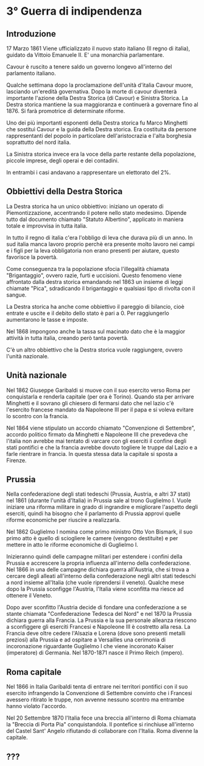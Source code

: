 # 3° Guerra di indipendenza
## Introduzione
17 Marzo 1861 Viene ufficializzato il nuovo stato italiano (Il regno di italia), guidato da Vittoio Emanuele II.
E' una monarchia parlamentare.

Cavour è ruscito a tenere saldo un governo longevo all'interno del parlamento italiano.

Qualche settimana dopo la proclamazione dell'unità d'italia Cavour muore, lasciando un'eredità governativa.
Dopo la morte di cavour diventerà importante l'azione della Destra Storica (di Cavour) e Sinistra Storica.
La Destra storica mantiene la sua maggioranza e continuerà a governare fino al 1876. Si farà promotrice di determinate riforme.

Uno dei più importanti esponenti della Destra storica fu Marco Minghetti che sostituì Cavour e la guida della Destra storica.
Era costituita da persone rappresentanti del popolo in particolare dell'aristocrazia e l'alta borghesia soprattutto del nord italia.

La Sinistra storica invece era la voce della parte restante della popolazione, piccole imprese, degli operai e dei contadini.

In entrambi i casi andavano a rappresentare un elettorato del 2%.
## Obbiettivi della Destra Storica
La Destra storica ha un unico obbiettivo: iniziano un operato di Piemontizzazione, accentrando il potere nello stato medesimo.
Dipende tutto dal documento chiamato "Statuto Albertino", applicato in maniera totale e improvvisa in tutta italia.

In tutto il regno di italia c'era l'obbligo di leva che durava più di un anno.
In sud italia manca lavoro proprio perchè era presente molto lavoro nei campi e i figli per la leva obbligatoria non erano presenti per aiutare, questo favorisce la povertà.

Come conseguenza tra la popolazione sfocia l'illegalità chiamata "Brigantaggio", ovvero razie, furti e uccisioni.
Questo fenomeno viene affrontato dalla destra storica emandando nel 1863 un insieme di leggi chiamate "Pica", sdradicando il brigantaggio e qualsiasi tipo di rivolta con il sangue.

La Destra storica ha anche come obbiettivo il pareggio di bilancio, cioè entrate e uscite e il debito dello stato è pari a 0.
Per raggiungerlo aumentarono le tasse e imposte.

Nel 1868 impongono anche la tassa sul macinato dato che è la maggior attività in tutta italia, creando però tanta povertà.

C'è un altro obbiettivo che la Destra storica vuole raggiungere, ovvero l'unità nazionale.
## Unità nazionale
Nel 1862 Giuseppe Garibaldi si muove con il suo esercito verso Roma per conquistarla e renderla capitale (per ora è Torino).
Quando sta per arrivare Minghetti e il sovrano gli chiesero di fermarsi dato che nel lazio c'è l'esercito francese mandato da Napoleone III per il papa e si voleva evitare lo scontro con la francia.

Nel 1864 viene stipulato un accordo chiamato "Convenzione di Settembre", accordo politico firmato da Minghetti e Napoleone III che prevedeva che l'italia non avrebbe mai tentato di varcare con gli eserciti il confine degli stati pontifici e che la francia avrebbe dovuto togliere le truppe dal Lazio e a farle rientrare in francia.
In questa stessa data la capitale si sposta a Firenze.
## Prussia
Nella confederazione degli stati tedeschi (Prussia, Austria, e altri 37 stati) nel 1861 (durante l'unità d'Italia) in Prussia sale al trono Guglielmo I.
Vuole iniziare una riforma militare in grado di ingrandire e migliorare l'aspetto degli eserciti, quindi ha bisogno che il parlamento di Prussia approvi quelle riforme economiche per riuscire a realizzarla.

Nel 1862 Guglielmo I nomina come primo ministro Otto Von Bismark, il suo primo atto è quello di sciogliere le camere (vengono destituite) e per mettere in atto le riforme economiche di Guglielmo I.

Inizieranno quindi delle campagne militari per estendere i confini della Prussia e accrescere la propria influenza all'interno della confederazione.
Nel 1866 in una delle campagne dichiara guerra all'Austria, che si trova a cercare degli alleati all'interno della confederazione negli altri stati tedeschi a nord insieme all'Italia (che vuole riprendersi il veneto).
Qualche mese dopo la Prussia sconfigge l'Austria, l'Italia viene sconfitta ma riesce ad ottenere il Veneto.

Dopo aver sconfitto l'Austria decide di fondare una confederazione a se stante chiamata "Confederazione Tedesca del Nord" e nel 1870 la Prussia dichiara guerra alla Francia.
La Prussia e la sua personale alleanza riescono a sconfiggere gli eserciti Francesi e Napoleone III è costretto alla resa.
La Francia deve oltre cedere l'Alsazia e Lorena (dove sono presenti metalli preziosi) alla Prussia e ad ospitare a Versailles una cerimonia di incoronazione riguardante Guglielmo I che viene incoronato Kaiser (imperatore) di Germania.
Nel 1870-1871 nasce il Primo Reich (impero).
## Roma capitale
Nel 1866 in Italia Garibaldi tenta di entrare nei territori pontifici con il suo esercito infrangendo la Convenzione di Settembre convinto che i Francesi avessero ritirato le truppe, non avvenne nessuno scontro ma entrambe hanno violato l'accordo.

Nel 20 Settembre 1870 l'Italia fece una breccia all'interno di Roma chiamata la "Breccia di Porta Pia" conquistandola. 
Il pontefice si rinchiuse all'interno del Castel Sant' Angelo rifiutando di collaborare con l'Italia.
Roma divenne la capitale.
## ???